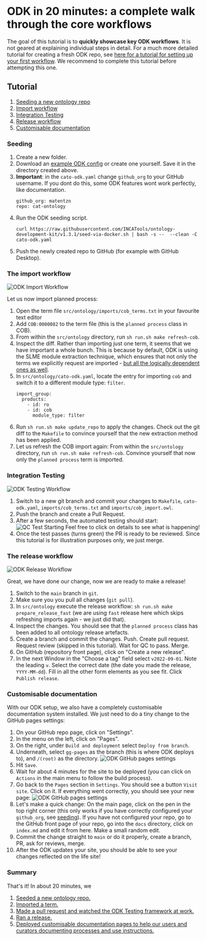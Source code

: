 # ODK in 20 minutes: a complete walk through the core workflows

The goal of this tutorial is to **quickly showcase key ODK workflows**.
It is not geared at explaining individual steps in detail. For a much more detailed tutorial for creating a fresh ODK repo, see [here for a tutorial for setting up your first workflow](setting-up-project-odk.md). We recommend to complete this tutorial before attempting this one.

## Tutorial

1. [Seeding a new ontology repo](#seeding)
1. [Import workflow](#import)
1. [Integration Testing](#testing)
1. [Release workflow](#release)
1. [Customisable documentation](#documentation)

<a id="seeding"></a>

### Seeding

1. Create a new folder.
1. Download an [example ODK config](https://raw.githubusercontent.com/OBOAcademy/obook/master/docs/tutorial/odk_tutorial_2/cato-odk.yaml) or create one yourself. Save it in the directory created above.
1. **Important**: in the `cato-odk.yaml` change `github_org` to your GitHub username. If you dont do this, some ODK features wont work perfectly, like documentation.
    ```
    github_org: matentzn
    repo: cat-ontology
    ```
1. Run the ODK seeding script.
    ```
    curl https://raw.githubusercontent.com/INCATools/ontology-development-kit/v1.3.1/seed-via-docker.sh | bash -s --  --clean -C cato-odk.yaml
    ```
1. Push the newly created repo to GitHub (for example with GitHub Desktop).

<a id="import"></a>

### The import workflow

![ODK Import Workflow](../images/odk_workflow_import.png)

Let us now import planned process:

1. Open the term file `src/ontology/imports/cob_terms.txt` in your favourite text editor
2. Add `COB:0000082` to the term file (this is the `planned process` class in COB).
3. From within the `src/ontology` directory, run `sh run.sh make refresh-cob`.
4. Inspect the diff. Rather than importing just one term, it seems that we have important a whole bunch. This is because by default, ODK is using the SLME module extraction technique, which ensures that not only the terms we explicitly request are imported - [but all the logically dependent ones as well](project-ontology-development.md#extracting-modules).
5. In `src/ontology/cato-odk.yaml`, locate the entry for importing `cob` and switch it to a different module type: `filter`.
    ```
    import_group:
      products: 
        - id: ro
        - id: cob
          module_type: filter
    ```
6. Run `sh run.sh make update_repo` to apply the changes. Check out the git diff to the `Makefile` to convince yourself that the new extraction method has been applied.
7. Let us refresh the COB import again: From within the `src/ontology` directory, run `sh run.sh make refresh-cob`. Convince yourself that now only the `planned process` term is imported.

<a id="testing"></a>

### Integration Testing

![ODK Testing Workflow](../images/odk_workflow_testing.png)

1. Switch to a new git branch and commit your changes to `Makefile`, `cato-odk.yaml`, `imports/cob_terms.txt` and `imports/cob_import.owl`.
2. Push the branch and create a Pull Request.
3. After a few seconds, the automated testing should start:
   ![QC Test Starting](../images/github_qc_starting.png)
   Feel free to click on details to see what is happening!
4. Once the test passes (turns green) the PR is ready to be reviewed. 
    Since this tutorial is for illustration purposes only, we just merge.

<a id="release"></a>

### The release workflow

![ODK Release Workflow](../images/odk_workflow_release.png)

Great, we have done our change, now we are ready to make a release!

1. Switch to the `main` branch in `git`.
2. Make sure you you pull all changes (`git pull`).
3. In `src/ontology` execute the release workflow: `sh run.sh make prepare_release_fast` (we are using `fast` release here which skips refreshing imports again - we just did that).
4. Inspect the changes. You should see that the `planned process` class has been added to all ontology release artefacts.
5. Create a branch and commit the changes. Push. Create pull request. Request review (skipped in this tutorial). Wait for QC to pass. Merge.
6. On GitHub (repository front page), click on "Create a new release".
7. In the next Window in the "Choose a tag" field select `v2022-09-01`. Note the leading `v`. Select the correct date (the date you made the release, `YYYY-MM-dd`). Fill in all the other form elements as you see fit. Click `Publish release`.

<a id="documentation"></a>

### Customisable documentation

With our ODK setup, we also have a completely customisable documentation system installed. We just need to do a tiny change to the GitHub pages settings:

1. On your GitHub repo page, click on "Settings".
2. In the menu on the left, click on "Pages".
3. On the right, under `Build and deployment` select `Deploy from branch`.
4. Underneath, select `gg-pages` as the branch (this is where ODK deploys to), and `/(root)` as the directory.
    ![ODK GitHub pages settings](../images/odk_docs_pages_settings.png)
5. Hit `Save`.
6. Wait for about 4 minutes for the site to be deployed (you can click on `Actions` in the main menu to follow the build process).
7. Go back to the `Pages` section in `Settings`. You should see a button `Visit site`. Click on it. If everything went correctly, you should see your new page:
    ![ODK GitHub pages settings](../images/odk_docs_cato.png)
8. Let's make a quick change: On the main page, click on the pen in the top right corner (this only works if you have correctly configured your `github_org`, see [seeding](#Seeding)). If you have not configured your repo, go to the GitHub front page of your repo, go into the `docs` directory, click on 
`index.md` and edit it from here. Make a small random edit.
9. Commit the change straight to `main` or do it properly, create a branch, PR, ask for reviews, merge.
10. After the ODK updates your site, you should be able to see your changes reflected on the life site!

### Summary

That's it! In about 20 minutes, we

1. [Seeded a new ontology repo.](#seeding)
1. [Imported a term.](#import)
1. [Made a pull request and watched the ODK Testing framework at work.](#testing)
1. [Ran a release.](#release)
1. [Deployed customisable documentation pages to help our users and curators documenting processes and use instructions.](#documentation)

